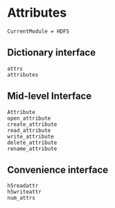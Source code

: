 # Attributes

```@meta
CurrentModule = HDF5
```

## Dictionary interface

```@docs
attrs
attributes
```

## Mid-level Interface

```@docs
Attribute
open_attribute
create_attribute
read_attribute
write_attribute
delete_attribute
rename_attribute
```

## Convenience interface

```@docs
h5readattr
h5writeattr
num_attrs
```
